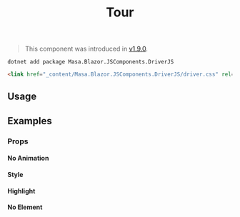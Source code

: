 ﻿---
title: Tour
desc: "A tour component based on [driver.js](https://github.com/kamranahmedse/driver.js)."
tag: "JS Wrapper"
---

> This component was introduced in [v1.9.0](/blazor/getting-started/release-notes?v=v1.9.0).

```shell {#install-cli}
dotnet add package Masa.Blazor.JSComponents.DriverJS
```

```html {#install-style}
<link href="_content/Masa.Blazor.JSComponents.DriverJS/driver.css" rel="stylesheet"/>
```

## Usage

<masa-example file="Examples.components.driverjs.Usage"></masa-example>

## Examples

### Props

#### No Animation

<masa-example file="Examples.components.driverjs.NoAnimation"></masa-example>

#### Style

<masa-example file="Examples.components.driverjs.Style"></masa-example>

#### Highlight

<masa-example file="Examples.components.driverjs.Highlight"></masa-example>

#### No Element

<masa-example file="Examples.components.driverjs.NoElement"></masa-example>

